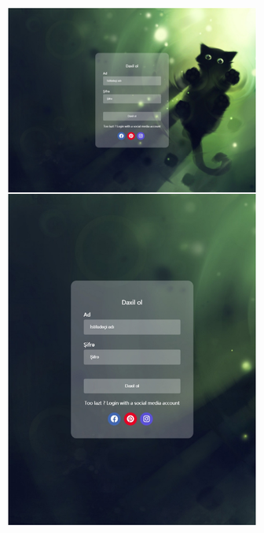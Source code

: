 <img src="127 - Full - Generic Laptop - 2022-23-6 at 6.47.43 PM.jpg" />
<img src="127 - Full - iPad - 2022-23-6 at 6.47.43 PM.jpg" />
<img src="127 - Full - iPhone X - 2022-23-6 at 6.47.43 PM.jpg />
